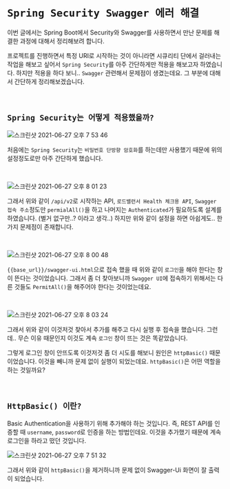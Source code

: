 # `Spring Security Swagger 에러 해결`

이번 글에서는 Spring Boot에서 Security와 Swagger를 사용하면서 만난 문제를 해결한 과정에 대해서 정리해보려 합니다.

프로젝트를 진행하면서 특정 URI로 시작하는 것이 아니라면 시큐리티 단에서 걸러내는 작업을 해보고 싶어서 `Spring Security`를 아주 간단하게만 적용을 해보고자 하였습니다. 
하지만 적용을 하다 보니.. `Swagger` 관련해서 문제점이 생겼는데요. 그 부분에 대해서 간단하게 정리해보겠습니다. 

<br>

## `Spring Security는 어떻게 적용했을까?`

![스크린샷 2021-06-27 오후 7 53 46](https://user-images.githubusercontent.com/45676906/123541848-64649b00-d781-11eb-841b-0fc1a72cdd4c.png)

처음에는 `Spring Security`는 `비밀번호 단방향 암호화`를 하는데만 사용했기 때문에 위의 설정정도로만 아주 간단하게 했습니다. 

<br>

![스크린샷 2021-06-27 오후 8 01 23](https://user-images.githubusercontent.com/45676906/123542051-74c94580-d782-11eb-954e-4d32aed44450.png)

그래서 위와 같이 `/api/v2`로 시작하는 API, `로드밸런서 Health 체크용 API`, `Swagger 접속 주소`정도만 `permialAll()`을 하고 나머지는 `Authenticated`가 필요하도록 설계를 하였습니다. (별거 없구만..? 이라고 생각..)
하지만 위와 같이 설정을 하면 아쉽게도.. 한 가지 문제점이 존재합니다.

<br>

![스크린샷 2021-06-27 오후 8 00 48](https://user-images.githubusercontent.com/45676906/123542066-87437f00-d782-11eb-930d-e3b2582aefde.png)

`{{base_url}}/swagger-ui.html`으로 접속 했을 때 위와 같이 `로그인`을 해야 한다는 창이 뜬다는 것이었습니다. 그래서 좀 더 찾아보니까 `Swagger UI`에 접속하기 위해서는 다른 것들도 `PermitAll()`을 해주어야 한다는 것이었는데요. 

<br>

![스크린샷 2021-06-27 오후 8 03 24](https://user-images.githubusercontent.com/45676906/123542110-bce86800-d782-11eb-8bbf-294dd1df38bb.png)

그래서 위와 같이 이것저것 찾아서 추가를 해주고 다시 실행 후 접속을 했습니다. 그런데.. 무슨 이유 때문인지 이것도 계속 `로그인` 창이 뜨는 것은 똑같았습니다. 

그렇게 로그인 창이 안뜨도록 이것저것 좀 더 시도를 해보니 원인은 `httpBasic()` 때문이었습니다. 이것을 빼니까 문제 없이 실행이 되었는데요. 
`httpBasic()`은 어떤 역할을 하는 것일까요? 

<br>

## `HttpBasic() 이란?`

Basic Authentication을 사용하기 위해 추가해야 하는 것입니다. 즉, REST API를 인증할 때 `username`, `password`로 인증을 하는 방법인데요. 이것을 추가했기 때문에 계속 로그인을 하라고 떴던 것입니다.

![스크린샷 2021-06-27 오후 7 51 32](https://user-images.githubusercontent.com/45676906/123541750-151e6a80-d781-11eb-9fbb-327428a25e06.png)

그래서 위와 같이 `httpBasic()`을 제거하니까 문제 없이 Swagger-Ui 화면이 잘 출력이 되었습니다. 